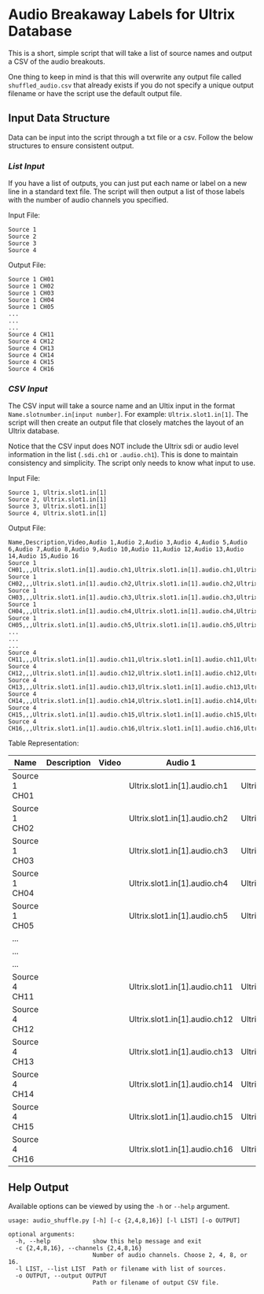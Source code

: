 # **Audio Breakaway Labels for Ultrix Database**
This is a short, simple script that will take a list of source names and output a CSV of the audio breakouts.

One thing to keep in mind is that this will overwrite any output file called `shuffled_audio.csv` that already exists if you do not specify a unique output filename or have the script use the default output file.

## **Input Data Structure**
Data can be input into the script through a txt file or a csv. Follow the below structures to ensure consistent output.

### *List Input*
If you have a list of outputs, you can just put each name or label on a new line in a standard text file. The script will then output a list of those labels with the number of audio channels you specified.

Input File:
``` 
Source 1
Source 2
Source 3
Source 4
```

Output File:
```
Source 1 CH01
Source 1 CH02
Source 1 CH03
Source 1 CH04
Source 1 CH05
...
...
...
Source 4 CH11
Source 4 CH12
Source 4 CH13
Source 4 CH14
Source 4 CH15
Source 4 CH16
```

### *CSV Input*
The CSV input will take a source name and an Ultix input in the format `Name.slotnumber.in[input number]`. For example: `Ultrix.slot1.in[1]`. The script will then create an output file that closely matches the layout of an Ultrix database.

Notice that the CSV input does NOT include the Ultrix sdi or audio level information in the list (`.sdi.ch1` or `.audio.ch1`). This is done to maintain consistency and simplicity. The script only needs to know what input to use.

Input File:
```
Source 1, Ultrix.slot1.in[1]
Source 2, Ultrix.slot1.in[1]
Source 3, Ultrix.slot1.in[1]
Source 4, Ultrix.slot1.in[1]
```

Output File:
```
Name,Description,Video,Audio 1,Audio 2,Audio 3,Audio 4,Audio 5,Audio 6,Audio 7,Audio 8,Audio 9,Audio 10,Audio 11,Audio 12,Audio 13,Audio 14,Audio 15,Audio 16
Source 1 CH01,,,Ultrix.slot1.in[1].audio.ch1,Ultrix.slot1.in[1].audio.ch1,Ultrix.slot1.in[1].audio.ch1,Ultrix.slot1.in[1].audio.ch1,Ultrix.slot1.in[1].audio.ch1,Ultrix.slot1.in[1].audio.ch1,Ultrix.slot1.in[1].audio.ch1,Ultrix.slot1.in[1].audio.ch1,Ultrix.slot1.in[1].audio.ch1,Ultrix.slot1.in[1].audio.ch1,Ultrix.slot1.in[1].audio.ch1,Ultrix.slot1.in[1].audio.ch1,Ultrix.slot1.in[1].audio.ch1,Ultrix.slot1.in[1].audio.ch1,Ultrix.slot1.in[1].audio.ch1,Ultrix.slot1.in[1].audio.ch1
Source 1 CH02,,,Ultrix.slot1.in[1].audio.ch2,Ultrix.slot1.in[1].audio.ch2,Ultrix.slot1.in[1].audio.ch2,Ultrix.slot1.in[1].audio.ch2,Ultrix.slot1.in[1].audio.ch2,Ultrix.slot1.in[1].audio.ch2,Ultrix.slot1.in[1].audio.ch2,Ultrix.slot1.in[1].audio.ch2,Ultrix.slot1.in[1].audio.ch2,Ultrix.slot1.in[1].audio.ch2,Ultrix.slot1.in[1].audio.ch2,Ultrix.slot1.in[1].audio.ch2,Ultrix.slot1.in[1].audio.ch2,Ultrix.slot1.in[1].audio.ch2,Ultrix.slot1.in[1].audio.ch2,Ultrix.slot1.in[1].audio.ch2
Source 1 CH03,,,Ultrix.slot1.in[1].audio.ch3,Ultrix.slot1.in[1].audio.ch3,Ultrix.slot1.in[1].audio.ch3,Ultrix.slot1.in[1].audio.ch3,Ultrix.slot1.in[1].audio.ch3,Ultrix.slot1.in[1].audio.ch3,Ultrix.slot1.in[1].audio.ch3,Ultrix.slot1.in[1].audio.ch3,Ultrix.slot1.in[1].audio.ch3,Ultrix.slot1.in[1].audio.ch3,Ultrix.slot1.in[1].audio.ch3,Ultrix.slot1.in[1].audio.ch3,Ultrix.slot1.in[1].audio.ch3,Ultrix.slot1.in[1].audio.ch3,Ultrix.slot1.in[1].audio.ch3,Ultrix.slot1.in[1].audio.ch3
Source 1 CH04,,,Ultrix.slot1.in[1].audio.ch4,Ultrix.slot1.in[1].audio.ch4,Ultrix.slot1.in[1].audio.ch4,Ultrix.slot1.in[1].audio.ch4,Ultrix.slot1.in[1].audio.ch4,Ultrix.slot1.in[1].audio.ch4,Ultrix.slot1.in[1].audio.ch4,Ultrix.slot1.in[1].audio.ch4,Ultrix.slot1.in[1].audio.ch4,Ultrix.slot1.in[1].audio.ch4,Ultrix.slot1.in[1].audio.ch4,Ultrix.slot1.in[1].audio.ch4,Ultrix.slot1.in[1].audio.ch4,Ultrix.slot1.in[1].audio.ch4,Ultrix.slot1.in[1].audio.ch4,Ultrix.slot1.in[1].audio.ch4
Source 1 CH05,,,Ultrix.slot1.in[1].audio.ch5,Ultrix.slot1.in[1].audio.ch5,Ultrix.slot1.in[1].audio.ch5,Ultrix.slot1.in[1].audio.ch5,Ultrix.slot1.in[1].audio.ch5,Ultrix.slot1.in[1].audio.ch5,Ultrix.slot1.in[1].audio.ch5,Ultrix.slot1.in[1].audio.ch5,Ultrix.slot1.in[1].audio.ch5,Ultrix.slot1.in[1].audio.ch5,Ultrix.slot1.in[1].audio.ch5,Ultrix.slot1.in[1].audio.ch5,Ultrix.slot1.in[1].audio.ch5,Ultrix.slot1.in[1].audio.ch5,Ultrix.slot1.in[1].audio.ch5,Ultrix.slot1.in[1].audio.ch5
...
...
...
Source 4 CH11,,,Ultrix.slot1.in[1].audio.ch11,Ultrix.slot1.in[1].audio.ch11,Ultrix.slot1.in[1].audio.ch11,Ultrix.slot1.in[1].audio.ch11,Ultrix.slot1.in[1].audio.ch11,Ultrix.slot1.in[1].audio.ch11,Ultrix.slot1.in[1].audio.ch11,Ultrix.slot1.in[1].audio.ch11,Ultrix.slot1.in[1].audio.ch11,Ultrix.slot1.in[1].audio.ch11,Ultrix.slot1.in[1].audio.ch11,Ultrix.slot1.in[1].audio.ch11,Ultrix.slot1.in[1].audio.ch11,Ultrix.slot1.in[1].audio.ch11,Ultrix.slot1.in[1].audio.ch11,Ultrix.slot1.in[1].audio.ch11
Source 4 CH12,,,Ultrix.slot1.in[1].audio.ch12,Ultrix.slot1.in[1].audio.ch12,Ultrix.slot1.in[1].audio.ch12,Ultrix.slot1.in[1].audio.ch12,Ultrix.slot1.in[1].audio.ch12,Ultrix.slot1.in[1].audio.ch12,Ultrix.slot1.in[1].audio.ch12,Ultrix.slot1.in[1].audio.ch12,Ultrix.slot1.in[1].audio.ch12,Ultrix.slot1.in[1].audio.ch12,Ultrix.slot1.in[1].audio.ch12,Ultrix.slot1.in[1].audio.ch12,Ultrix.slot1.in[1].audio.ch12,Ultrix.slot1.in[1].audio.ch12,Ultrix.slot1.in[1].audio.ch12,Ultrix.slot1.in[1].audio.ch12
Source 4 CH13,,,Ultrix.slot1.in[1].audio.ch13,Ultrix.slot1.in[1].audio.ch13,Ultrix.slot1.in[1].audio.ch13,Ultrix.slot1.in[1].audio.ch13,Ultrix.slot1.in[1].audio.ch13,Ultrix.slot1.in[1].audio.ch13,Ultrix.slot1.in[1].audio.ch13,Ultrix.slot1.in[1].audio.ch13,Ultrix.slot1.in[1].audio.ch13,Ultrix.slot1.in[1].audio.ch13,Ultrix.slot1.in[1].audio.ch13,Ultrix.slot1.in[1].audio.ch13,Ultrix.slot1.in[1].audio.ch13,Ultrix.slot1.in[1].audio.ch13,Ultrix.slot1.in[1].audio.ch13,Ultrix.slot1.in[1].audio.ch13
Source 4 CH14,,,Ultrix.slot1.in[1].audio.ch14,Ultrix.slot1.in[1].audio.ch14,Ultrix.slot1.in[1].audio.ch14,Ultrix.slot1.in[1].audio.ch14,Ultrix.slot1.in[1].audio.ch14,Ultrix.slot1.in[1].audio.ch14,Ultrix.slot1.in[1].audio.ch14,Ultrix.slot1.in[1].audio.ch14,Ultrix.slot1.in[1].audio.ch14,Ultrix.slot1.in[1].audio.ch14,Ultrix.slot1.in[1].audio.ch14,Ultrix.slot1.in[1].audio.ch14,Ultrix.slot1.in[1].audio.ch14,Ultrix.slot1.in[1].audio.ch14,Ultrix.slot1.in[1].audio.ch14,Ultrix.slot1.in[1].audio.ch14
Source 4 CH15,,,Ultrix.slot1.in[1].audio.ch15,Ultrix.slot1.in[1].audio.ch15,Ultrix.slot1.in[1].audio.ch15,Ultrix.slot1.in[1].audio.ch15,Ultrix.slot1.in[1].audio.ch15,Ultrix.slot1.in[1].audio.ch15,Ultrix.slot1.in[1].audio.ch15,Ultrix.slot1.in[1].audio.ch15,Ultrix.slot1.in[1].audio.ch15,Ultrix.slot1.in[1].audio.ch15,Ultrix.slot1.in[1].audio.ch15,Ultrix.slot1.in[1].audio.ch15,Ultrix.slot1.in[1].audio.ch15,Ultrix.slot1.in[1].audio.ch15,Ultrix.slot1.in[1].audio.ch15,Ultrix.slot1.in[1].audio.ch15
Source 4 CH16,,,Ultrix.slot1.in[1].audio.ch16,Ultrix.slot1.in[1].audio.ch16,Ultrix.slot1.in[1].audio.ch16,Ultrix.slot1.in[1].audio.ch16,Ultrix.slot1.in[1].audio.ch16,Ultrix.slot1.in[1].audio.ch16,Ultrix.slot1.in[1].audio.ch16,Ultrix.slot1.in[1].audio.ch16,Ultrix.slot1.in[1].audio.ch16,Ultrix.slot1.in[1].audio.ch16,Ultrix.slot1.in[1].audio.ch16,Ultrix.slot1.in[1].audio.ch16,Ultrix.slot1.in[1].audio.ch16,Ultrix.slot1.in[1].audio.ch16,Ultrix.slot1.in[1].audio.ch16,Ultrix.slot1.in[1].audio.ch16
```
Table Representation:

| Name          | Description | Video | Audio 1                       | Audio 2                       | Audio 3                       | Audio 4                       | Audio 5                       | Audio 6                       | Audio 7                       | Audio 8                       | Audio 9                       | Audio 10                      | Audio 11                      | Audio 12                      | Audio 13                      | Audio 14                      | Audio 15                      | Audio 16                      |
| ------------- | ----------- | ----- | ----------------------------- | ----------------------------- | ----------------------------- | ----------------------------- | ----------------------------- | ----------------------------- | ----------------------------- | ----------------------------- | ----------------------------- | ----------------------------- | ----------------------------- | ----------------------------- | ----------------------------- | ----------------------------- | ----------------------------- | ----------------------------- |
| Source 1 CH01 |             |       | Ultrix.slot1.in[1].audio.ch1  | Ultrix.slot1.in[1].audio.ch1  | Ultrix.slot1.in[1].audio.ch1  | Ultrix.slot1.in[1].audio.ch1  | Ultrix.slot1.in[1].audio.ch1  | Ultrix.slot1.in[1].audio.ch1  | Ultrix.slot1.in[1].audio.ch1  | Ultrix.slot1.in[1].audio.ch1  | Ultrix.slot1.in[1].audio.ch1  | Ultrix.slot1.in[1].audio.ch1  | Ultrix.slot1.in[1].audio.ch1  | Ultrix.slot1.in[1].audio.ch1  | Ultrix.slot1.in[1].audio.ch1  | Ultrix.slot1.in[1].audio.ch1  | Ultrix.slot1.in[1].audio.ch1  | Ultrix.slot1.in[1].audio.ch1  |
| Source 1 CH02 |             |       | Ultrix.slot1.in[1].audio.ch2  | Ultrix.slot1.in[1].audio.ch2  | Ultrix.slot1.in[1].audio.ch2  | Ultrix.slot1.in[1].audio.ch2  | Ultrix.slot1.in[1].audio.ch2  | Ultrix.slot1.in[1].audio.ch2  | Ultrix.slot1.in[1].audio.ch2  | Ultrix.slot1.in[1].audio.ch2  | Ultrix.slot1.in[1].audio.ch2  | Ultrix.slot1.in[1].audio.ch2  | Ultrix.slot1.in[1].audio.ch2  | Ultrix.slot1.in[1].audio.ch2  | Ultrix.slot1.in[1].audio.ch2  | Ultrix.slot1.in[1].audio.ch2  | Ultrix.slot1.in[1].audio.ch2  | Ultrix.slot1.in[1].audio.ch2  |
| Source 1 CH03 |             |       | Ultrix.slot1.in[1].audio.ch3  | Ultrix.slot1.in[1].audio.ch3  | Ultrix.slot1.in[1].audio.ch3  | Ultrix.slot1.in[1].audio.ch3  | Ultrix.slot1.in[1].audio.ch3  | Ultrix.slot1.in[1].audio.ch3  | Ultrix.slot1.in[1].audio.ch3  | Ultrix.slot1.in[1].audio.ch3  | Ultrix.slot1.in[1].audio.ch3  | Ultrix.slot1.in[1].audio.ch3  | Ultrix.slot1.in[1].audio.ch3  | Ultrix.slot1.in[1].audio.ch3  | Ultrix.slot1.in[1].audio.ch3  | Ultrix.slot1.in[1].audio.ch3  | Ultrix.slot1.in[1].audio.ch3  | Ultrix.slot1.in[1].audio.ch3  |
| Source 1 CH04 |             |       | Ultrix.slot1.in[1].audio.ch4  | Ultrix.slot1.in[1].audio.ch4  | Ultrix.slot1.in[1].audio.ch4  | Ultrix.slot1.in[1].audio.ch4  | Ultrix.slot1.in[1].audio.ch4  | Ultrix.slot1.in[1].audio.ch4  | Ultrix.slot1.in[1].audio.ch4  | Ultrix.slot1.in[1].audio.ch4  | Ultrix.slot1.in[1].audio.ch4  | Ultrix.slot1.in[1].audio.ch4  | Ultrix.slot1.in[1].audio.ch4  | Ultrix.slot1.in[1].audio.ch4  | Ultrix.slot1.in[1].audio.ch4  | Ultrix.slot1.in[1].audio.ch4  | Ultrix.slot1.in[1].audio.ch4  | Ultrix.slot1.in[1].audio.ch4  |
| Source 1 CH05 |             |       | Ultrix.slot1.in[1].audio.ch5  | Ultrix.slot1.in[1].audio.ch5  | Ultrix.slot1.in[1].audio.ch5  | Ultrix.slot1.in[1].audio.ch5  | Ultrix.slot1.in[1].audio.ch5  | Ultrix.slot1.in[1].audio.ch5  | Ultrix.slot1.in[1].audio.ch5  | Ultrix.slot1.in[1].audio.ch5  | Ultrix.slot1.in[1].audio.ch5  | Ultrix.slot1.in[1].audio.ch5  | Ultrix.slot1.in[1].audio.ch5  | Ultrix.slot1.in[1].audio.ch5  | Ultrix.slot1.in[1].audio.ch5  | Ultrix.slot1.in[1].audio.ch5  | Ultrix.slot1.in[1].audio.ch5  | Ultrix.slot1.in[1].audio.ch5  |
| ...           |             |       |                               |                               |                               |                               |                               |                               |                               |                               |                               |                               |                               |                               |                               |                               |                               |                               |
| ...           |             |       |                               |                               |                               |                               |                               |                               |                               |                               |                               |                               |                               |                               |                               |                               |                               |                               |
| ...           |             |       |                               |                               |                               |                               |                               |                               |                               |                               |                               |                               |                               |                               |                               |                               |                               |                               |
| Source 4 CH11 |             |       | Ultrix.slot1.in[1].audio.ch11 | Ultrix.slot1.in[1].audio.ch11 | Ultrix.slot1.in[1].audio.ch11 | Ultrix.slot1.in[1].audio.ch11 | Ultrix.slot1.in[1].audio.ch11 | Ultrix.slot1.in[1].audio.ch11 | Ultrix.slot1.in[1].audio.ch11 | Ultrix.slot1.in[1].audio.ch11 | Ultrix.slot1.in[1].audio.ch11 | Ultrix.slot1.in[1].audio.ch11 | Ultrix.slot1.in[1].audio.ch11 | Ultrix.slot1.in[1].audio.ch11 | Ultrix.slot1.in[1].audio.ch11 | Ultrix.slot1.in[1].audio.ch11 | Ultrix.slot1.in[1].audio.ch11 | Ultrix.slot1.in[1].audio.ch11 |
| Source 4 CH12 |             |       | Ultrix.slot1.in[1].audio.ch12 | Ultrix.slot1.in[1].audio.ch12 | Ultrix.slot1.in[1].audio.ch12 | Ultrix.slot1.in[1].audio.ch12 | Ultrix.slot1.in[1].audio.ch12 | Ultrix.slot1.in[1].audio.ch12 | Ultrix.slot1.in[1].audio.ch12 | Ultrix.slot1.in[1].audio.ch12 | Ultrix.slot1.in[1].audio.ch12 | Ultrix.slot1.in[1].audio.ch12 | Ultrix.slot1.in[1].audio.ch12 | Ultrix.slot1.in[1].audio.ch12 | Ultrix.slot1.in[1].audio.ch12 | Ultrix.slot1.in[1].audio.ch12 | Ultrix.slot1.in[1].audio.ch12 | Ultrix.slot1.in[1].audio.ch12 |
| Source 4 CH13 |             |       | Ultrix.slot1.in[1].audio.ch13 | Ultrix.slot1.in[1].audio.ch13 | Ultrix.slot1.in[1].audio.ch13 | Ultrix.slot1.in[1].audio.ch13 | Ultrix.slot1.in[1].audio.ch13 | Ultrix.slot1.in[1].audio.ch13 | Ultrix.slot1.in[1].audio.ch13 | Ultrix.slot1.in[1].audio.ch13 | Ultrix.slot1.in[1].audio.ch13 | Ultrix.slot1.in[1].audio.ch13 | Ultrix.slot1.in[1].audio.ch13 | Ultrix.slot1.in[1].audio.ch13 | Ultrix.slot1.in[1].audio.ch13 | Ultrix.slot1.in[1].audio.ch13 | Ultrix.slot1.in[1].audio.ch13 | Ultrix.slot1.in[1].audio.ch13 |
| Source 4 CH14 |             |       | Ultrix.slot1.in[1].audio.ch14 | Ultrix.slot1.in[1].audio.ch14 | Ultrix.slot1.in[1].audio.ch14 | Ultrix.slot1.in[1].audio.ch14 | Ultrix.slot1.in[1].audio.ch14 | Ultrix.slot1.in[1].audio.ch14 | Ultrix.slot1.in[1].audio.ch14 | Ultrix.slot1.in[1].audio.ch14 | Ultrix.slot1.in[1].audio.ch14 | Ultrix.slot1.in[1].audio.ch14 | Ultrix.slot1.in[1].audio.ch14 | Ultrix.slot1.in[1].audio.ch14 | Ultrix.slot1.in[1].audio.ch14 | Ultrix.slot1.in[1].audio.ch14 | Ultrix.slot1.in[1].audio.ch14 | Ultrix.slot1.in[1].audio.ch14 |
| Source 4 CH15 |             |       | Ultrix.slot1.in[1].audio.ch15 | Ultrix.slot1.in[1].audio.ch15 | Ultrix.slot1.in[1].audio.ch15 | Ultrix.slot1.in[1].audio.ch15 | Ultrix.slot1.in[1].audio.ch15 | Ultrix.slot1.in[1].audio.ch15 | Ultrix.slot1.in[1].audio.ch15 | Ultrix.slot1.in[1].audio.ch15 | Ultrix.slot1.in[1].audio.ch15 | Ultrix.slot1.in[1].audio.ch15 | Ultrix.slot1.in[1].audio.ch15 | Ultrix.slot1.in[1].audio.ch15 | Ultrix.slot1.in[1].audio.ch15 | Ultrix.slot1.in[1].audio.ch15 | Ultrix.slot1.in[1].audio.ch15 | Ultrix.slot1.in[1].audio.ch15 |
| Source 4 CH16 |             |       | Ultrix.slot1.in[1].audio.ch16 | Ultrix.slot1.in[1].audio.ch16 | Ultrix.slot1.in[1].audio.ch16 | Ultrix.slot1.in[1].audio.ch16 | Ultrix.slot1.in[1].audio.ch16 | Ultrix.slot1.in[1].audio.ch16 | Ultrix.slot1.in[1].audio.ch16 | Ultrix.slot1.in[1].audio.ch16 | Ultrix.slot1.in[1].audio.ch16 | Ultrix.slot1.in[1].audio.ch16 | Ultrix.slot1.in[1].audio.ch16 | Ultrix.slot1.in[1].audio.ch16 | Ultrix.slot1.in[1].audio.ch16 | Ultrix.slot1.in[1].audio.ch16 | Ultrix.slot1.in[1].audio.ch16 | Ultrix.slot1.in[1].audio.ch16 |

## **Help Output**
Available options can be viewed by using the `-h` or `--help` argument.

```
usage: audio_shuffle.py [-h] [-c {2,4,8,16}] [-l LIST] [-o OUTPUT]

optional arguments:
  -h, --help            show this help message and exit
  -c {2,4,8,16}, --channels {2,4,8,16}
                        Number of audio channels. Choose 2, 4, 8, or 16.
  -l LIST, --list LIST  Path or filename with list of sources.
  -o OUTPUT, --output OUTPUT
                        Path or filename of output CSV file.
```
